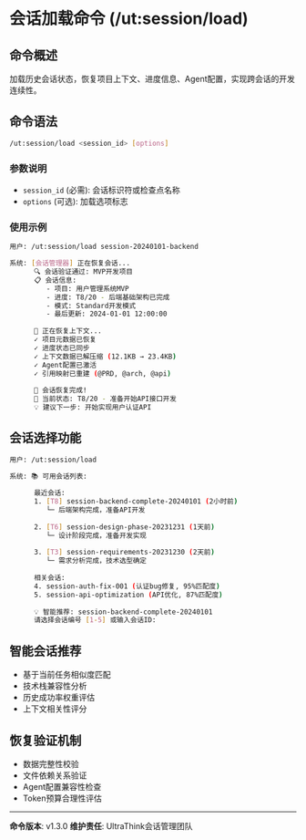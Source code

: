 # 会话加载命令 (/ut:session/load)

## 命令概述
加载历史会话状态，恢复项目上下文、进度信息、Agent配置，实现跨会话的开发连续性。

## 命令语法
```bash
/ut:session/load <session_id> [options]
```

### 参数说明
- `session_id` (必需): 会话标识符或检查点名称
- `options` (可选): 加载选项标志

### 使用示例
```bash
用户: /ut:session/load session-20240101-backend

系统: [会话管理器] 正在恢复会话...
      🔍 会话验证通过: MVP开发项目
      📋 会话信息:
         - 项目: 用户管理系统MVP
         - 进度: T8/20 - 后端基础架构已完成  
         - 模式: Standard开发模式
         - 最后更新: 2024-01-01 12:00:00
      
      🔄 正在恢复上下文...
      ✓ 项目元数据已恢复
      ✓ 进度状态已同步
      ✓ 上下文数据已解压缩 (12.1KB → 23.4KB)
      ✓ Agent配置已激活
      ✓ 引用映射已重建 (@PRD, @arch, @api)
      
      🎯 会话恢复完成!
      📍 当前状态: T8/20 - 准备开始API接口开发
      💡 建议下一步: 开始实现用户认证API
```

## 会话选择功能
```bash
用户: /ut:session/load

系统: 📚 可用会话列表:
      
      最近会话:
      1. [T8] session-backend-complete-20240101 (2小时前)
         └─ 后端架构完成，准备API开发
      
      2. [T6] session-design-phase-20231231 (1天前)  
         └─ 设计阶段完成，准备开发实现
         
      3. [T3] session-requirements-20231230 (2天前)
         └─ 需求分析完成，技术选型确定
      
      相关会话:
      4. session-auth-fix-001 (认证bug修复, 95%匹配度)
      5. session-api-optimization (API优化, 87%匹配度)
      
      💡 智能推荐: session-backend-complete-20240101
      请选择会话编号 [1-5] 或输入会话ID:
```

## 智能会话推荐
- 基于当前任务相似度匹配
- 技术栈兼容性分析
- 历史成功率权重评估
- 上下文相关性评分

## 恢复验证机制
- 数据完整性校验
- 文件依赖关系验证  
- Agent配置兼容性检查
- Token预算合理性评估

---
**命令版本**: v1.3.0
**维护责任**: UltraThink会话管理团队
